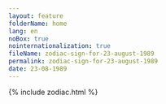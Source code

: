 ```yaml
---
layout: feature
folderName: home
lang: en
noBox: true
nointernationalization: true
fileName: zodiac-sign-for-23-august-1989
permalink: zodiac-sign-for-23-august-1989
date: 23-08-1989
---
```

{% include zodiac.html %}
